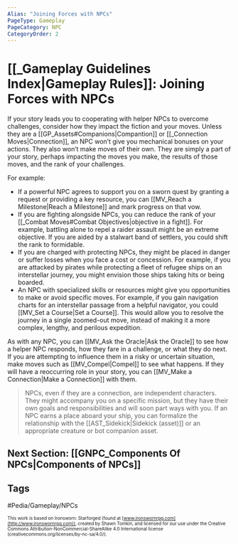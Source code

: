 ```yaml
---
Alias: "Joining Forces with NPCs"
PageType: Gameplay
PageCategory: NPC
CategoryOrder: 2
---
```

# [[_Gameplay Guidelines Index|Gameplay Rules]]: Joining Forces with NPCs
If your story leads you to cooperating with helper NPCs to overcome challenges, consider how they impact the fiction and your moves. Unless they are a [[GP_Assets#Companions|Compantion]]  or [[_Connection Moves|Connection]], an NPC won’t give you mechanical bonuses on your actions. They also won’t make moves of their own. They are simply a part of your story, perhaps impacting the moves you make, the results of those moves, and the rank of your challenges.

For example: 
- If a powerful NPC agrees to support you on a sworn quest by granting a request or providing a key resource, you can [[MV_Reach a Milestone|Reach a Milestone]] and mark progress on that vow.
- If you are fighting alongside NPCs, you can reduce the rank of your [[_Combat Moves#Combat Objectives|objective in a fight]]. For example, battling alone to repel a raider assault might be an extreme objective. If you are aided by a stalwart band of settlers, you could shift the rank to formidable.
- If you are charged with protecting NPCs, they might be placed in danger or suffer losses when you face a cost or concession. For example, if you are attacked by pirates while protecting a fleet of refugee ships on an interstellar journey, you might envision those ships taking hits or being boarded.
- An NPC with specialized skills or resources might give you opportunities to make or avoid specific moves. For example, if you gain navigation charts for an interstellar passage from a helpful navigator, you could [[MV_Set a Course|Set a Course]]. This would allow you to resolve the journey in a single zoomed-out move, instead of making it a more complex, lengthy, and perilous expedition.

As with any NPC, you can [[MV_Ask the Oracle|Ask the Oracle]] to see how a helper NPC responds, how they fare in a challenge, or what they do next. If you are attempting to influence them in a risky or uncertain situation, make moves such as [[MV_Compel|Compel]] to see what happens. If they will have a reoccurring role in your story, you can [[MV_Make a Connection|Make a Connection]] with them.

> NPCs, even if they are a connection, are independent characters. They might accompany you on a specific mission, but they have their own goals and responsibilities and will soon part ways with you. If an NPC earns a place aboard your ship, you can formalize the relationship with the [[AST_Sidekick|Sidekick (asset)]] or an appropriate creature or bot companion asset.

## Next Section: [[GNPC_Components Of NPCs|Components of NPCs]]

## Tags
#Pedia/Gameplay/NPCs 

<font size=-2>This work is based on Ironsworn: Starforged (found at [www.ironswornrpg.com](http://www.ironswornrpg.com)), created by Shawn Tomkin, and licensed for our use under the Creative Commons Attribution-NonCommercial-ShareAlike 4.0 International license  (creativecommons.org/licenses/by-nc-sa/4.0/).</font>